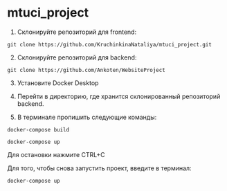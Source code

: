 # mtuci_project

1. Склонируйте репозиторий для frontend:

````git clone https://github.com/KruchinkinaNataliya/mtuci_project.git````

2. Склонируйте репозиторий для backend:

````git clone https://github.com/Ankoten/WebsiteProject````

3. Установите Docker Desktop

4. Перейти в директорию, где хранится склонированный репозиторий backend.

5. В терминале пропишить следующие команды:

````docker-compose build````

````docker-compose up````

Для остановки нажмите CTRL+C

Для того, чтобы снова запустить проект, введите в терминал:

````docker-compose up````